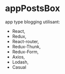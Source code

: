 # appPostsBox
app type blogging utilisant:
- React,
- Redux,
- React-router,
- Redux-Thunk,
- Redux-Form,
- Axios,
- Lodash,
- Casual
